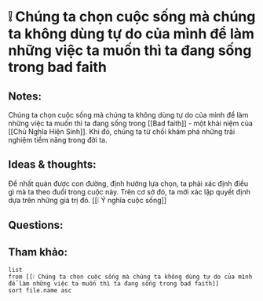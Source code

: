 # ❕ Chúng ta chọn cuộc sống mà chúng ta không dùng tự do của mình để làm những việc ta muốn thì ta đang sống trong bad faith

## Notes:
Chúng ta chọn cuộc sống mà chúng ta không dùng tự do của mình để làm những việc ta muốn thì ta đang sống trong [[Bad faith]] - một khái niệm của [[Chủ Nghĩa Hiện Sinh]]. Khi đó, chúng ta từ chối khám phá những trải nghiệm tiềm năng trong đời ta.

## Ideas & thoughts:
Để nhất quán được con đường, định hướng lựa chọn, ta phải xác định điều gì mà ta theo đuổi trong cuộc này. Trên cơ sở đó, ta mới xác lập quyết định dựa trên những giá trị đó.
[[❕ Ý nghĩa cuộc sống]]

## Questions:


## Tham khảo:
```dataview
list
from [[❕ Chúng ta chọn cuộc sống mà chúng ta không dùng tự do của mình để làm những việc ta muốn thì ta đang sống trong bad faith]]
sort file.name asc
```